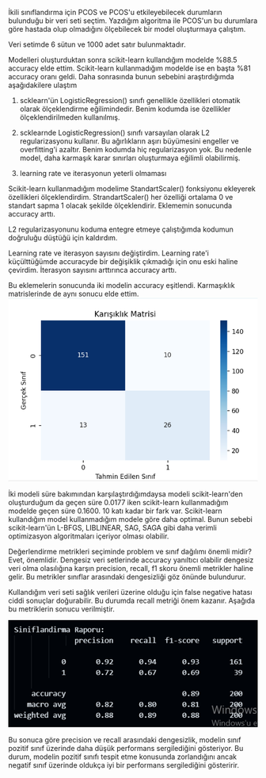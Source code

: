 İkili sınıflandırma için PCOS ve PCOS'u etkileyebilecek durumların bulunduğu bir veri seti seçtim. Yazdığım algoritma ile PCOS'un bu durumlara göre hastada olup olmadığını ölçebilecek bir model oluşturmaya çalıştım.

Veri setimde 6 sütun ve 1000 adet satır bulunmaktadır.

Modelleri oluşturduktan sonra scikit-learn kullandığım modelde %88.5 accuracy elde ettim. Scikit-learn kullanmadığım modelde ise en başta %81 accuracy oranı geldi. 
Daha sonrasında bunun sebebini araştırdığımda aşağıdakilere ulaştım

1. scklearn'ün LogisticRegression() sınıfı genellikle özellikleri otomatik olarak ölçeklendirme eğilimindedir.
Benim kodumda ise özellikler ölçeklendirilmeden kullanılmış.

2. scklearnde LogisticRegression() sınıfı varsayılan olarak L2 regularizasyonu kullanır. Bu ağırlıkların aşırı büyümesini engeller ve overfitting'i azaltır.
Benim kodumda hiç regularizasyon yok. Bu nedenle model, daha karmaşık karar sınırları oluşturmaya eğilimli olabilirmiş.

3. learning rate ve iterasyonun yeterli olmaması

Scikit-learn kullanmadığım modelime StandartScaler() fonksiyonu ekleyerek özellikleri ölçeklendirdim. StrandartScaler() her özelliği ortalama 0 ve standart sapma 1 olacak şekilde ölçeklendirir. Eklememin sonucunda accuracy arttı.

L2 regularizasyonunu koduma entegre etmeye çalıştığımda kodumun doğruluğu düştüğü için kaldırdım.

Learning rate ve iterasyon sayısını değiştirdim. Learning rate'i küçülttüğümde accuracyde bir değişiklik çıkmadığı için onu eski haline çevirdim. İterasyon sayısını arttırınca accuracy arttı.

Bu eklemelerin sonucunda iki modelin accuracy eşitlendi. Karmaşıklık matrislerinde de aynı sonucu elde ettim.
![alt text](image.png)

İki modeli süre bakımından karşılaştırdığımdaysa modeli scikit-learn'den oluşturduğum da geçen süre  0.0177 iken scikit-learn kullanmadığım modelde geçen süre 0.1600.
10 katı kadar bir fark var. Scikit-learn kullandığım model kullanmadığım modele göre daha optimal. Bunun sebebi scikit-learn'ün L-BFGS, LIBLINEAR, SAG, SAGA gibi daha verimli optimizasyon algoritmaları içeriyor olması olabilir.

Değerlendirme metrikleri seçiminde problem ve sınıf dağılımı önemli midir?
Evet, önemlidir. Dengesiz veri setlerinde accuracy yanıltıcı olabilir dengesiz veri olma olasılığına karşın precision, recall, f1 skoru önemli metrikler haline gelir.  Bu metrikler sınıflar arasındaki dengesizliği göz önünde bulundurur.

Kullandığım veri seti sağlık verileri üzerine olduğu için false negative hatası ciddi sonuçlar doğurabilir. Bu durumda recall metriği önem kazanır. Aşağıda bu metriklerin sonucu verilmiştir.

![alt text](image-1.png)

Bu sonuca göre precision ve recall arasındaki dengesizlik, modelin sınıf pozitif sınıf üzerinde daha düşük performans sergilediğini gösteriyor. Bu durum, modelin pozitif sınıfı tespit etme konusunda zorlandığını ancak negatif sınıf üzerinde oldukça iyi bir performans sergilediğini gösteririr.
